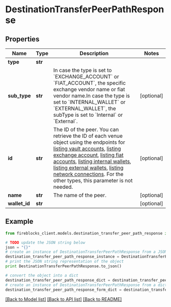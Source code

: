 # DestinationTransferPeerPathResponse


## Properties
Name | Type | Description | Notes
------------ | ------------- | ------------- | -------------
**type** | **str** |  | 
**sub_type** | **str** | In case the type is set to &#x60;EXCHANGE_ACCOUNT&#x60; or &#x60;FIAT_ACCOUNT&#x60;, the specific exchange vendor name or fiat vendor name.In case the type is set to &#x60;INTERNAL_WALLET&#x60; or &#x60;EXTERNAL_WALLET&#x60;, the subType is set to &#x60;Internal&#x60; or &#x60;External&#x60;. | [optional] 
**id** | **str** | The ID of the peer. You can retrieve the ID of each venue object using the endpoints for [listing vault accounts](https://developers.fireblocks.com/reference/get_vault-accounts-paged), [listing exchange account](https://developers.fireblocks.com/reference/get_exchange-accounts), [listing fiat accounts](https://developers.fireblocks.com/reference/get_fiat-accounts), [listing internal wallets](https://developers.fireblocks.com/reference/get_internal-wallets), [listing external wallets](https://developers.fireblocks.com/reference/get_external-wallets), [listing network connections](https://developers.fireblocks.com/reference/get_network-connections). For the other types, this parameter is not needed. | [optional] 
**name** | **str** | The name of the peer. | [optional] 
**wallet_id** | **str** |  | [optional] 

## Example

```python
from fireblocks_client.models.destination_transfer_peer_path_response import DestinationTransferPeerPathResponse

# TODO update the JSON string below
json = "{}"
# create an instance of DestinationTransferPeerPathResponse from a JSON string
destination_transfer_peer_path_response_instance = DestinationTransferPeerPathResponse.from_json(json)
# print the JSON string representation of the object
print DestinationTransferPeerPathResponse.to_json()

# convert the object into a dict
destination_transfer_peer_path_response_dict = destination_transfer_peer_path_response_instance.to_dict()
# create an instance of DestinationTransferPeerPathResponse from a dict
destination_transfer_peer_path_response_form_dict = destination_transfer_peer_path_response.from_dict(destination_transfer_peer_path_response_dict)
```
[[Back to Model list]](../README.md#documentation-for-models) [[Back to API list]](../README.md#documentation-for-api-endpoints) [[Back to README]](../README.md)


